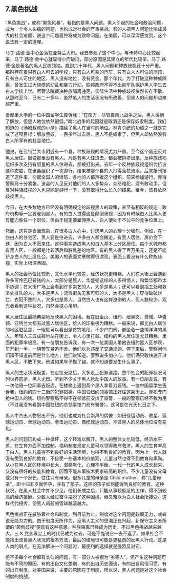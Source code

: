 ## 7.黑色挑战

“黑色挑战”，或称“黑色风暴”，我指的是黑人问题。黑人引起的社会和政治问题，成为一个令人头痛的问题，也构成对社会的严重挑战。有的人把黑人问题比喻成最大的社会难题，说这个问题最终将成为致命问题。在美国，可以深深感觉到，这个说法有一定的道理。

马丁·路德·金中心坐落在亚特兰大市。我去参观了这个中心。与卡特中心比较起来，马丁·路德·金中心就显得小而破旧，部分原因是其建立的年代比较早。马丁·路德·金是著名的黑人民权领袖。直到六十年代，黑人问题和种族歧视还十分严重。那时存在着只有白人可去的学校，只有白人可乘的汽车，只有白人人可住的旅馆，只有白人可住的地区，黑人没有地位，没有资金。那个年代，为了打破这种种族隔离，曾发生过大规模的动乱和暴力行动，联邦政府不得不出动军队保护黑人学生去白人学校上学。尽管法院裁决种族隔离违宪，实际生活中种族歧视依然长存不散。从那时至今，已有二十多年，虽然黑人的生活状况有所改善，但黑人的问题却越来越严重。

爱摩里大学的一位中国留学生告诉我：“在南方，尽管自南北战争之后，黑人得到了解放，但黑人地位依然很低。”南北战争的起因就是取消还是保存奴隶制度。我们知道的《汤姆叔叔的小屋》描绘了黑人在当时的地位。林肯总统的功绩之一就是完成了这项目标：解放黑奴。一百多年过去后，黑人不是奴隶了，但黑人却依然没有白人所享有的社会地位。

他说，在亚特兰大市附近有一个县，种族歧视的情况尤为严重。至今这个县还反对黑人居住。据说那里没有黑人。凡是有黑人住进去，都会被排挤出来。反种族歧视组织多次支持有胆量的黑人住进去，都被打出来。去年一个反种族歧视组织为抗议这种态度，在该县组织了一次游行，结果被那个县的人打得落花流水。后来报刊报道了这件事，引起全国人的愤怒，各地的人都声援这个组织，前来参加游行，弄得警察局十分紧张。该县的人见反对他们的人人多势众，众怒难犯，没有敢动手。但反对种族歧视的人也只能是游行一下，没有取得什么长久的结果。至今，该县依然歧视黑人。

今日，在大多数地方已经没有明确规定的歧视黑人的政策，甚至有相反的规定：政府机构等一定要雇佣黑人。有的白人觉得这是颠倒歧视，因为有时候白人比黑人更有能力胜任一个职位，但由于规定要雇佣黑人，白人便处于不公平的竞争位置上。

然而，这只是表面现象，在很多白人心中，讨厌黑人的心理十分强烈。例如，在一些白人的住宅区，黑人要是住进去，许多白人都会搬走。有黑人居住，房价会下跌，因为白人不愿来住。这种事实造成黑人和白人基本上分区居住。每个大城市都有黑人区，一般都是比较落后和脏乱差的地区。有的黑人得了百万美元，还是不能跻身白人的上层社会。美国人的表面文章做得很漂亮，表面上看没有什么种族歧视，实际上根深蒂固。

黑人的社会地位比较低，文化水平也较差，经济状况更糟糕。人们在大街上会遇到许多可怜巴巴要钱的人，大部分是黑人，华盛顿这样的人多得惊人，和繁华都市太不协调；在大街广场上会看到许多卖艺的人，大多是黑人；还可以看到招工处和救济处排队的人，大多是黑人；流浪街头无家可归的人，大多是黑人；穿得破破烂烂、衣冠不整的人，大多也是黑人。当然白人也有这样潦倒的人，但人数较少。观光者看到这种状况，自然会提心吊胆。

黑人居住区最能典型地反映黑人的困境。我在旧金山、纽约、纽黑文、费城、华盛顿、亚特兰大都去过黑人居住区，给人的印象极为糟糕。一般来说，都比白人居住的地区脏乱差，一眼就可以看出是贫穷地段。不少户门前，都坐着一些懒洋洋的黑人。年轻人三五成群地站在街上，令人心里打鼓。纽约的黑人居住区尤其糟糕，里面的犯罪率极高。有一位朋友告诉我，有一次一位美国人带他去纽约黑人区参观，车开到一半，一辆警车紧追不舍。他们以为违反了交通规则。停下来后，警察问他们知不知道前面是什么地方，他们说知道。警察说多加小心。他们俩只敢快速开过黑人区，不敢下来。他说如果车子抛了锚，就不知道要发生什么事了。

黑人的生活状况极差，在走投无路后，大多走上犯罪道路。整个社会的犯罪状况可列世界前茅，黑人尤烈。听到不少关于黑人抢劫中国人的故事。有一位朋友说，有一次他陪一位同事去饭店，在楼梯上遇到两个黑人拿着刀要钱。一位中国留学生告诉我，纽约的四十二街的犯罪猖獗，中国驻纽约领事馆正好往这条街上。罪犯专门抢中国人的钱。纽约警察局不得不在领馆前安排了骑警，一般的警察已经不敷为用（不过我没有看到中国驻纽约总领事馆门前有骑警）。这可是在光天化日之下。

黑人中杰出人物层出不穷，他们也成为社会崇拜的偶像：如田径运动员、歌星、篮球运动员、垒球运动员、拳击运动员、橄榄球运动员。不过黑人的总体地位没有变化。

黑人的问题已构成一种循环，这个环难以解开。黑人的整体文化较低，经济水平差，在生育方面不加控制，福利制度规定儿童可以领得政府救济。黑人的生育率高于白人。黑人儿童得不到良好的生活环境，也得不到良好的教育。因为上一代人就没有受到良好的教育，不接受一些基本的价值观，儿童自然也得不到教育和熏陶。从小在黑人区的环境中长大，潜移默化，心理不平衡。一代一代的黑人成长起来，又没有很好的技能和教育，因而不能从事技术要求较高的职位。不少儿童没有父母或只有一个家长，往往只有母亲。很多儿童的母亲是 Child mother，称“儿童母亲”，即十四五岁就怀孕，并有了孩子。这样的孩子如何能得到良好的教育。这种状况，在黑人社会中并不少见。他们长成之后，只能从事较低层的工作，得不到较高的经济报酬。少数人经过奋斗摆脱了这种困境，但又难以为白人社会所接受。这样代代相传，使黑人问题的雪球越滚越大。

黑色挑战正在威胁着社会和制度。到目前为止，制度对这个问题是软弱无力，或者说无能为力的。由于制度无所作为，反黑人主义的思潮正在兴起，新保守主义者所谓的“颠倒歧视”便具有这种意思。种族隔离已经成为历史，不过黑色挑战越来越大。三 K 党甚嚣尘上的时代已成为过去，可是不能说它一去不返了。如果社会不能找出改善黑人状况的根本方法，最后的结局很可能是更猛烈的反黑人行动。这是人类的弱点，在无法解决一个问题时，最便利的选择就是强烈反对它。

差不多每个社会都有类似的问题，有一部分人被视为“劣等人”。但产生这种问题可能有不同的原因，有的出自文化差别，有的出自历史源流，有的出自风俗习惯，有的出自制度。对美国来说，主要的原因在于制度，所以说，黑人问题是对这个社会制度的挑战。
